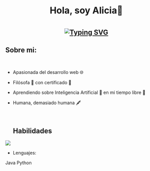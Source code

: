 <h1 align="center"> <b>Hola, soy Alicia👋</b><h1>
  <!--https://readme-typing-svg.herokuapp.com/demo/ -->
<h2 align="center">
  
[![Typing SVG](https://readme-typing-svg.herokuapp.com?font=Fira+Code&weight=500&pause=1000&color=33E8F7&background=3CFF4C00&center=true&vCenter=true&width=435&lines=Bienvenido+a+mi+perfil+de+GitHub+%F0%9F%98%8A;Soy+estudiante+de+DAW+%F0%9F%A4%93;Investigo+sobre+desarrollo+web+%F0%9F%92%BB)](https://git.io/typing-svg)

</h2>

## Sobre mi: 

<br>

- Apasionada del desarrollo web 🌐
- Filósofa 🧠 con certificado 📃
- Aprendiendo sobre Inteligencia Artificial 🤖 en mi tiempo libre 🌴
- Humana, demasiado humana 🖋️

  <br>

  ## Habilidades

  <p align="center">
	  
<img src="https://www.google.com/url?sa=i&url=https%3A%2F%2Fwww.genbeta.com%2Fdesarrollo%2Fjava-api-y-ejemplos&psig=AOvVaw1P7uy57mX684m1ciAtG6D9&ust=1696882043494000&source=images&cd=vfe&opi=89978449&ved=0CA8QjRxqFwoTCJiZ5K2g54EDFQAAAAAdAAAAABAD"/></a>
	
</p>

  - Lenguajes:

Java 
Python


  

